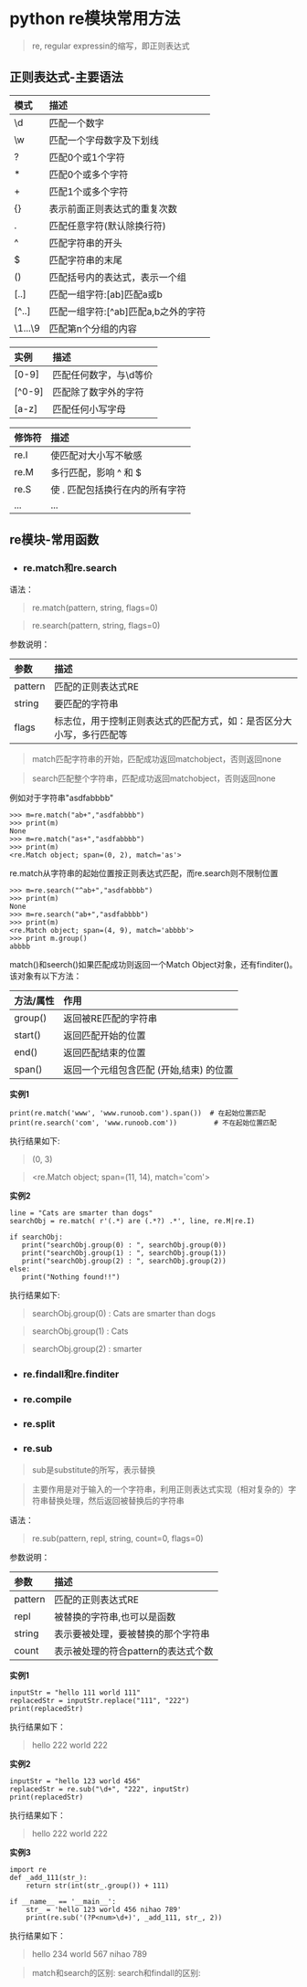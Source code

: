 # python re模块常用方法
>re, regular expressin的缩写，即正则表达式
## **正则表达式-主要语法**
| 模式 | 描述 |
| :------------ | :------------- |
| \d | 匹配一个数字 |
| \w | 匹配一个字母数字及下划线 |
| ? | 匹配0个或1个字符 |
| * | 匹配0个或多个字符 |
| + | 匹配1个或多个字符 |
| {} | 表示前面正则表达式的重复次数 |
| . | 匹配任意字符(默认除换行符) |
| ^ | 匹配字符串的开头 |
| $ | 匹配字符串的末尾 |
| () | 匹配括号内的表达式，表示一个组 |
| [..] | 匹配一组字符:[ab]匹配a或b |
| [^..] | 匹配一组字符:[^ab]匹配a,b之外的字符 |
| \1...\9 | 匹配第n个分组的内容 |

| 实例 | 描述 |
| :------------ | :------------- |
| [0-9] | 匹配任何数字，与\d等价 |
| [^0-9] | 匹配除了数字外的字符 |
| [a-z] | 匹配任何小写字母 |

| 修饰符 | 描述 |
| :------------ | :------------- |
| re.I | 使匹配对大小写不敏感 |
| re.M | 多行匹配，影响 ^ 和 $ |
| re.S | 使 . 匹配包括换行在内的所有字符 |
| ... | ... |
## **re模块-常用函数**
+ ### **re.match和re.search**

语法：
>re.match(pattern, string, flags=0)

>re.search(pattern, string, flags=0)

参数说明：

| 参数 | 描述 |
| :------------ | :------------- |
| pattern | 匹配的正则表达式RE |
| string | 要匹配的字符串 |
| flags | 标志位，用于控制正则表达式的匹配方式，如：是否区分大小写，多行匹配等 |

>match匹配字符串的开始，匹配成功返回matchobject，否则返回none

>search匹配整个字符串，匹配成功返回matchobject，否则返回none

例如对于字符串"asdfabbbb"
```
>>> m=re.match("ab+","asdfabbbb")
>>> print(m)
None
>>> m=re.match("as+","asdfabbbb")
>>> print(m)
<re.Match object; span=(0, 2), match='as'>
```
re.match从字符串的起始位置按正则表达式匹配，而re.search则不限制位置
```
>>> m=re.search("^ab+","asdfabbbb")
>>> print(m)
None
>>> m=re.search("ab+","asdfabbbb")
>>> print(m)
<re.Match object; span=(4, 9), match='abbbb'>
>>> print m.group()
abbbb
```
match()和seerch()如果匹配成功则返回一个Match Object对象，还有finditer()。该对象有以下方法：

| 方法/属性 | 作用 |
| :------------ | :------------- |
| group() | 返回被RE匹配的字符串 |
| start() | 返回匹配开始的位置 |
| end() | 返回匹配结束的位置 |
| span() | 返回一个元组包含匹配 (开始,结束) 的位置 |

**实例1**
```
print(re.match('www', 'www.runoob.com').span())  # 在起始位置匹配
print(re.search('com', 'www.runoob.com'))         # 不在起始位置匹配
```
执行结果如下:
>(0, 3)

><re.Match object; span=(11, 14), match='com'>

**实例2**
```
line = "Cats are smarter than dogs" 
searchObj = re.match( r'(.*) are (.*?) .*', line, re.M|re.I)

if searchObj:
   print("searchObj.group(0) : ", searchObj.group(0))
   print("searchObj.group(1) : ", searchObj.group(1))
   print("searchObj.group(2) : ", searchObj.group(2))
else:
   print("Nothing found!!")
```
执行结果如下:
>searchObj.group(0) :  Cats are smarter than dogs

>searchObj.group(1) :  Cats

>searchObj.group(2) :  smarter

+ ### **re.findall和re.finditer**

+ ### **re.compile**
- ### **re.split**
- ### **re.sub**
>sub是substitute的所写，表示替换

>主要作用是对于输入的一个字符串，利用正则表达式实现（相对复杂的）字符串替换处理，然后返回被替换后的字符串

语法：
>re.sub(pattern, repl, string, count=0, flags=0)

参数说明：

| 参数 | 描述 |
| :------------ | :------------- |
| pattern | 匹配的正则表达式RE |
| repl | 被替换的字符串,也可以是函数 |
| string | 表示要被处理，要被替换的那个字符串 |
| count | 表示被处理的符合pattern的表达式个数 |

**实例1**
```
inputStr = "hello 111 world 111"
replacedStr = inputStr.replace("111", "222")
print(replacedStr)
```
执行结果如下：
>hello 222 world 222

**实例2**
```
inputStr = "hello 123 world 456"
replacedStr = re.sub("\d+", "222", inputStr)
print(replacedStr)
```
执行结果如下：
>hello 222 world 222

**实例3**
```
import re
def _add_111(str_):
    return str(int(str_.group()) + 111)

if __name__ == '__main__':
    str_ = 'hello 123 world 456 nihao 789'
    print(re.sub('(?P<num>\d+)', _add_111, str_, 2))
```
执行结果如下：
>hello 234 world 567 nihao 789

>match和search的区别:
>search和findall的区别:
